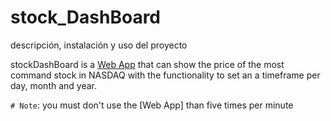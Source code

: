 # stock_DashBoard

descripción, instalación y uso del proyecto

stockDashBoard is a [Web App]('https://j0h4ns10.github.io/stock_DashBoard/') that can show the price of the most command stock in NASDAQ with the functionality to set an a timeframe per day, month and year.

`# Note`: you must don't use the [Web App] than five times per minute
